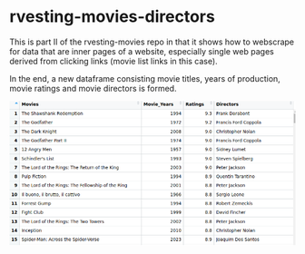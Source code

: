 # rvesting-movies-directors

This is part II of the rvesting-movies repo in that it shows how to webscrape for data that are inner pages of a website, especially single web pages derived from clicking links (movie list links in this case).

In the end, a new dataframe consisting movie titles, years of production, movie ratings and movie directors is formed.

![](imdb-250-new.jpg)
